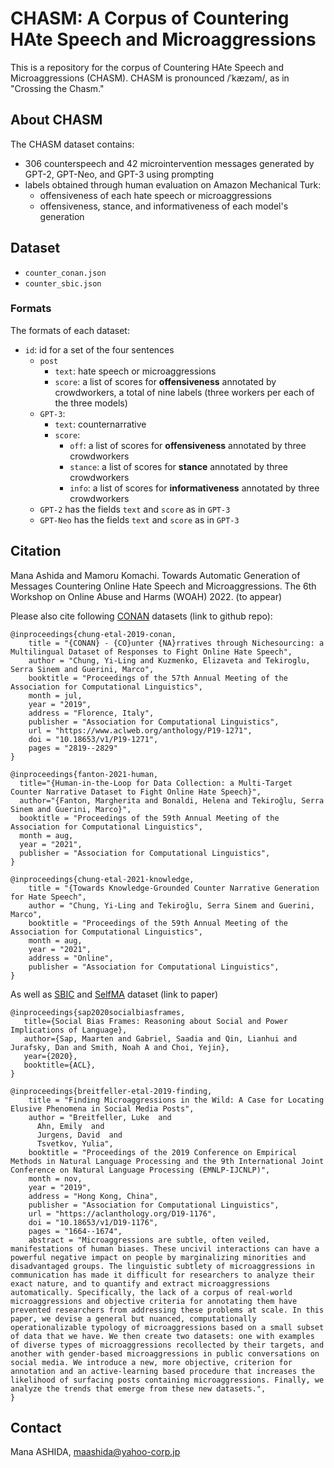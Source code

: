 # CHASM: A Corpus of Countering HAte Speech and Microaggressions
This is a repository for the corpus of Countering HAte Speech and Microaggressions (CHASM).
CHASM is pronounced /ˈkæzəm/, as in "Crossing the Chasm."

## About CHASM
The CHASM dataset contains: 
- 306 counterspeech and 42 microintervention messages generated by GPT-2, GPT-Neo, and GPT-3 using prompting 
- labels obtained through human evaluation on Amazon Mechanical Turk:
  - offensiveness of each hate speech or microaggressions
  - offensiveness, stance, and informativeness of each model's generation

## Dataset
* `counter_conan.json`
* `counter_sbic.json`

### Formats

The formats of each dataset:

* `id`: id for a set of the four sentences
  * `post`
    * `text`: hate speech or microaggressions
    * `score`: a list of scores for **offensiveness** annotated by crowdworkers, a total of nine labels (three workers per each of the three models)
  * `GPT-3`:
    * `text`: counternarrative
    * `score`: 
      * `off`: a list of scores for **offensiveness** annotated by three crowdworkers
      * `stance`: a list of scores for **stance** annotated by three crowdworkers
      * `info`: a list of scores for **informativeness** annotated by three crowdworkers
  * `GPT-2` has the fields `text` and `score` as in `GPT-3`
  * `GPT-Neo` has the fields `text` and `score` as in `GPT-3`

## Citation

Mana Ashida and Mamoru Komachi. Towards Automatic Generation of Messages Countering Online Hate Speech and Microaggressions. The 6th Workshop on Online Abuse and Harms (WOAH) 2022. (to appear)


Please also cite following [CONAN](https://github.com/marcoguerini/CONAN) datasets (link to github repo):
```
@inproceedings{chung-etal-2019-conan,
    title = "{CONAN} - {CO}unter {NA}rratives through Nichesourcing: a Multilingual Dataset of Responses to Fight Online Hate Speech",
    author = "Chung, Yi-Ling and Kuzmenko, Elizaveta and Tekiroglu, Serra Sinem and Guerini, Marco",
    booktitle = "Proceedings of the 57th Annual Meeting of the Association for Computational Linguistics",
    month = jul,
    year = "2019",
    address = "Florence, Italy",
    publisher = "Association for Computational Linguistics",
    url = "https://www.aclweb.org/anthology/P19-1271",
    doi = "10.18653/v1/P19-1271",
    pages = "2819--2829"
}
```
```
@inproceedings{fanton-2021-human,
  title="{Human-in-the-Loop for Data Collection: a Multi-Target Counter Narrative Dataset to Fight Online Hate Speech}",
  author="{Fanton, Margherita and Bonaldi, Helena and Tekiroğlu, Serra Sinem and Guerini, Marco}",
  booktitle = "Proceedings of the 59th Annual Meeting of the Association for Computational Linguistics",
  month = aug,
  year = "2021",
  publisher = "Association for Computational Linguistics",
}
```
```
@inproceedings{chung-etal-2021-knowledge,
    title = "{Towards Knowledge-Grounded Counter Narrative Generation for Hate Speech",
    author = "Chung, Yi-Ling and Tekiroğlu, Serra Sinem and Guerini, Marco",
    booktitle = "Proceedings of the 59th Annual Meeting of the Association for Computational Linguistics",
    month = aug,
    year = "2021",
    address = "Online",
    publisher = "Association for Computational Linguistics",
}
```
As well as [SBIC](https://aclanthology.org/2020.acl-main.486/) and [SelfMA](https://aclanthology.org/D19-1176/) dataset (link to paper)
```
@inproceedings{sap2020socialbiasframes,
   title={Social Bias Frames: Reasoning about Social and Power Implications of Language},
   author={Sap, Maarten and Gabriel, Saadia and Qin, Lianhui and Jurafsky, Dan and Smith, Noah A and Choi, Yejin},
   year={2020},
   booktitle={ACL},
}
```

```
@inproceedings{breitfeller-etal-2019-finding,
    title = "Finding Microaggressions in the Wild: A Case for Locating Elusive Phenomena in Social Media Posts",
    author = "Breitfeller, Luke  and
      Ahn, Emily  and
      Jurgens, David  and
      Tsvetkov, Yulia",
    booktitle = "Proceedings of the 2019 Conference on Empirical Methods in Natural Language Processing and the 9th International Joint Conference on Natural Language Processing (EMNLP-IJCNLP)",
    month = nov,
    year = "2019",
    address = "Hong Kong, China",
    publisher = "Association for Computational Linguistics",
    url = "https://aclanthology.org/D19-1176",
    doi = "10.18653/v1/D19-1176",
    pages = "1664--1674",
    abstract = "Microaggressions are subtle, often veiled, manifestations of human biases. These uncivil interactions can have a powerful negative impact on people by marginalizing minorities and disadvantaged groups. The linguistic subtlety of microaggressions in communication has made it difficult for researchers to analyze their exact nature, and to quantify and extract microaggressions automatically. Specifically, the lack of a corpus of real-world microaggressions and objective criteria for annotating them have prevented researchers from addressing these problems at scale. In this paper, we devise a general but nuanced, computationally operationalizable typology of microaggressions based on a small subset of data that we have. We then create two datasets: one with examples of diverse types of microaggressions recollected by their targets, and another with gender-based microaggressions in public conversations on social media. We introduce a new, more objective, criterion for annotation and an active-learning based procedure that increases the likelihood of surfacing posts containing microaggressions. Finally, we analyze the trends that emerge from these new datasets.",
}
```

## Contact

Mana ASHIDA, maashida@yahoo-corp.jp
